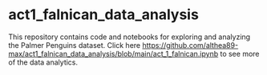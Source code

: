 # act1_falnican_data_analysis
This repository contains code and notebooks for exploring and analyzing the Palmer Penguins dataset. Click here https://github.com/althea89-max/act1_falnican_data_analysis/blob/main/act_1_falnican.ipynb to see more of the data analytics.
